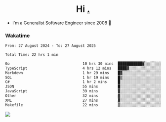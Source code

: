 <h1 align="center">Hi <a href="https://www.hackerrank.com/erasmosaraujo">.</a></h1>
 
- I'm a Generalist Software Engineer  since 2008 🚀
<!--  
<p align="left">
  <a href="https://github.com/erasmosoares/github-readme-stats">
    <img
      align="center"
      src="https://github-readme-stats.vercel.app/api/top-langs/?username=erasmosoares&theme=radical&layout=compact"
    />
  </a>
  <a href="https://github.com/erasmosoares/github-readme-stats">
    [![Harlok's WakaTime stats](https://github-readme-stats.vercel.app/api/wakatime?username=ffflabs)](https://github.com/anuraghazra/github-readme-stats)
  </a>
</p>

<!--
 ### Repo 
 
<p align="left">
 <a href="https://github.com/erasmosoares/github-readme-stats">
    <img
      align="center"
      height="165"
      src="https://github-readme-stats.vercel.app/api/pin?username=erasmosoares&repo=sample-node&title_color=fff&icon_color=f9f9f9&text_color=9f9f9f&bg_color=151515"
    />
  </a>
  <a href="https://github.com/erasmosoares/github-readme-stats">
    <img
      align="center"
      height="165"
      src="https://github-readme-stats.vercel.app/api/pin?username=erasmosoares&repo=sample-node&title_color=fff&icon_color=f9f9f9&text_color=9f9f9f&bg_color=151515"
    />
  </a>
</p>
-->

 ### Wakatime 

<!--START_SECTION:waka-->

```txt
From: 27 August 2024 - To: 27 August 2025

Total Time: 22 hrs 1 min

Go                                 10 hrs 30 mins  ███████████▓░░░░░░░░░░░░░   46.61 %
TypeScript                         4 hrs 12 mins   ████▓░░░░░░░░░░░░░░░░░░░░   18.67 %
Markdown                           1 hr 29 mins    █▓░░░░░░░░░░░░░░░░░░░░░░░   06.58 %
SQL                                1 hr 19 mins    █▒░░░░░░░░░░░░░░░░░░░░░░░   05.88 %
C#                                 1 hr 2 mins     █░░░░░░░░░░░░░░░░░░░░░░░░   04.63 %
JSON                               55 mins         █░░░░░░░░░░░░░░░░░░░░░░░░   04.13 %
JavaScript                         39 mins         ▓░░░░░░░░░░░░░░░░░░░░░░░░   02.92 %
Other                              32 mins         ▓░░░░░░░░░░░░░░░░░░░░░░░░   02.37 %
XML                                27 mins         ▓░░░░░░░░░░░░░░░░░░░░░░░░   02.03 %
Makefile                           22 mins         ▒░░░░░░░░░░░░░░░░░░░░░░░░   01.70 %
```

<!--END_SECTION:waka-->

![](https://komarev.com/ghpvc/?username=erasmosoares&color=brightgreen)
